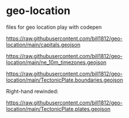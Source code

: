 # geo-location
files for geo location
play with codepen

https://raw.githubusercontent.com/bill1812/geo-location/main/capitals.geojson

https://raw.githubusercontent.com/bill1812/geo-location/main/ne_10m_timezones.geojson

https://raw.githubusercontent.com/bill1812/geo-location/main/TectonicPlate.boundaries.geojson

Right-hand rewinded:

https://raw.githubusercontent.com/bill1812/geo-location/main/TectonicPlate.plates.geojson
